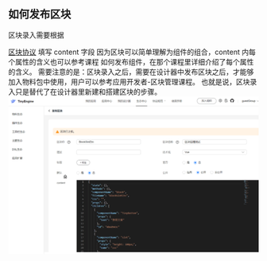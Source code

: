 ## 如何发布区块

区块录入需要根据

[区块协议](https://www.opentiny.design/tiny-engine#/protocol) 填写 content 字段
因为区块可以简单理解为组件的组合，content 内每个属性的含义也可以参考课程 如何发布组件，在那个课程里详细介绍了每个属性的含义。
需要注意的是：区块录入之后，需要在设计器中发布区块之后，才能够加入物料包中使用，用户可以参考应用开发者-区块管理课程。
也就是说，区块录入只是替代了在设计器里新建和搭建区块的步骤。
![发布区块](./imgs/ecology2.png)
